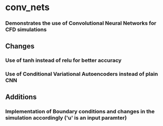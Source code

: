 # conv_nets

### Demonstrates the use of Convolutional Neural Networks for CFD simulations

## Changes
### Use of tanh instead of relu for better accuracy
### Use of Conditional Variational Autoencoders instead of plain CNN

## Additions
### Implementation of Boundary conditions and changes in the simulation accordingly ('u' is an input paramter)
